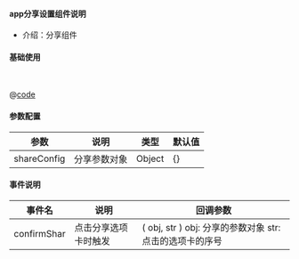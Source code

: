 #### app分享设置组件说明

- 介绍：分享组件

#### 基础使用

<br />

<common-code-format>
  <template #source>
    <APP-ndSharSetting-ndSharSetting></APP-ndSharSetting-ndSharSetting>
  </template>

  @[code](../.vuepress/components/APP/ndSharSetting/ndSharSetting.vue)

</common-code-format>

#### 参数配置

| 参数                    | 说明                       | 类型        | 默认值                                        |
| -------------------     | ------------------------  | ----------- | --------------------------------------------- |
|shareConfig	|  分享参数对象	| Object | {} |


#### 事件说明

| 事件名       | 说明                                                     | 回调参数                                                     |
| ------------ | -------------------------------------------------------- | ------------------------------------------------------------ |
| confirmShar      | 点击分享选项卡时触发    |    ( obj, str ) obj: 分享的参数对象  str: 点击的选项卡的序号  |
